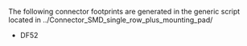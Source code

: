 The following connector footprints are generated in the generic script located in ../Connector_SMD_single_row_plus_mounting_pad/

- DF52
